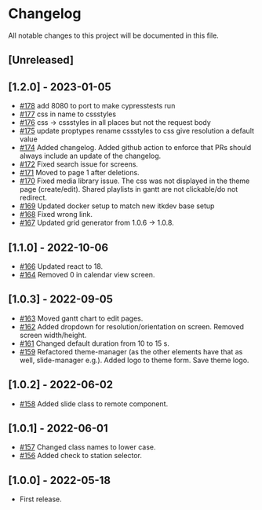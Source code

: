# Changelog

All notable changes to this project will be documented in this file.

## [Unreleased]

## [1.2.0] - 2023-01-05

- [#178](https://github.com/os2display/display-admin-client/pull/178)
add 8080 to port to make cypresstests run
- [#177](https://github.com/os2display/display-admin-client/pull/177)
css in name to cssstyles
- [#176](https://github.com/os2display/display-admin-client/pull/176)
css -> cssstyles in all places but not the request body
- [#175](https://github.com/os2display/display-admin-client/pull/175)
update proptypes
rename cssstyles to css
give resolution a default value
- [#174](https://github.com/os2display/display-admin-client/pull/174)
Added changelog.
Added github action to enforce that PRs should always include an update of the changelog.
- [#172](https://github.com/os2display/display-admin-client/pull/172)
Fixed search issue for screens.
- [#171](https://github.com/os2display/display-admin-client/pull/171)
Moved to page 1 after deletions.
- [#170](https://github.com/os2display/display-admin-client/pull/170)
Fixed media library issue.
The css was not displayed in the theme page (create/edit).
Shared playlists in gantt are not clickable/do not redirect.
- [#169](https://github.com/os2display/display-admin-client/pull/169)
Updated docker setup to match new itkdev base setup
- [#168](https://github.com/os2display/display-admin-client/pull/168)
Fixed wrong link.
- [#167](https://github.com/os2display/display-admin-client/pull/167)
Updated grid generator from 1.0.6 -> 1.0.8.

## [1.1.0] - 2022-10-06

- [#166](https://github.com/os2display/display-admin-client/pull/166)
Updated react to 18.
- [#164](https://github.com/os2display/display-admin-client/pull/164)
Removed 0 in calendar view screen.

## [1.0.3] - 2022-09-05

- [#163](https://github.com/os2display/display-admin-client/pull/163)
Moved gantt chart to edit pages.
- [#162](https://github.com/os2display/display-admin-client/pull/162)
Added dropdown for resolution/orientation on screen.
Removed screen width/height.
- [#161](https://github.com/os2display/display-admin-client/pull/161)
Changed default duration from 10 to 15 s.
- [#159](https://github.com/os2display/display-admin-client/pull/159)
Refactored theme-manager (as the other elements have that as well, slide-manager e.g.).
Added logo to theme form.
Save theme logo.

## [1.0.2] - 2022-06-02

- [#158](https://github.com/os2display/display-admin-client/pull/158)
Added slide class to remote component.

## [1.0.1] - 2022-06-01

- [#157](https://github.com/os2display/display-admin-client/pull/157)
Changed class names to lower case.
- [#156](https://github.com/os2display/display-admin-client/pull/156)
Added check to station selector.

## [1.0.0] - 2022-05-18

- First release.
